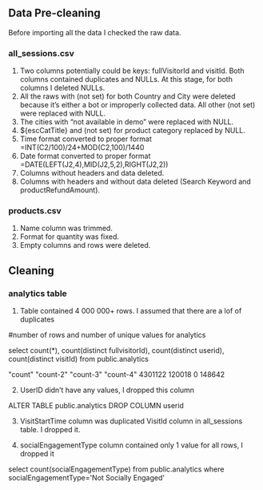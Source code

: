 ## Data Pre-cleaning

Before importing all the data I checked the raw data. 

### all_sessions.csv

1. Two columns potentially could be keys: fullVisitorId and visitId. Both columns contained duplicates and NULLs. At this stage, for both columns I deleted NULLs.
2. All the raws with (not set) for both Country and City were deleted because it’s either a bot or improperly collected data. All other (not set) were replaced with NULL.
3. The cities with “not available in demo” were replaced with NULL.
4. ${escCatTitle} and (not set) for product category replaced by NULL.
5. Time format converted to proper format =INT(C2/100)/24+MOD(C2,100)/1440
6. Date format converted to proper format =DATE(LEFT(J2,4),MID(J2,5,2),RIGHT(J2,2))
7. Columns without headers and data deleted.
8. Columns with headers and without data deleted (Search Keyword and productRefundAmount). 


### products.csv 

1. Name column was trimmed. 
2. Format for quantity was fixed.
3. Empty columns and rows were deleted.


 
## Cleaning
 
 
### analytics table

1. Table contained 4 000 000+ rows. I assumed that there are a lof of duplicates

#number of rows and number of unique values for analytics


select count(*), count(distinct fullvisitorId), count(distinct userid), count(distinct visitId)
from public.analytics

"count"	"count-2"	"count-3"	"count-4"
4301122	120018	0	148642

2. UserID didn’t have any values, I dropped this column 

ALTER TABLE public.analytics DROP COLUMN userid


3. VisitStartTime column was duplicated VisitId column in all_sessions table. I dropped it.

4. socialEngagementType column contained only 1 value for all rows, I dropped it

select count(socialEngagementType) from public.analytics
where socialEngagementType='Not Socially Engaged'
